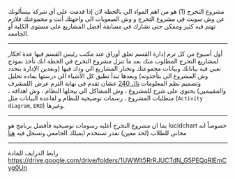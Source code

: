 مشروع التخرج (1) هو من اهم المواد الي بالخطة لان إذا قدمت على أي شركة بيسألونك عن وش سويت في مشروع التخرج و وش الصعوبات
الي واجهتك أنت و مجموعتك فلازم تهتم فيه كثير وممكن حتى تشارك في مسابقة أفضل المشاريع على مستوى الكلية أو الجامعة.

---
أول أسبوع من كل ترم إدارة القسم تعلق أوراق عند مكتب رئيس القسم فيها عدة افكار لمشاريع التخرج المطلوب منك بعد ما تنزل
مشروع التخرج في الخطة انك تأخذ نموذج تعبي فيه بياناتك وبيانات مجموعتك وتختار المشاريع الي ودك فيها (وبعدين الإدارة بتحدد
وش المشروع الي بتأخذونه) وبعدها تبدأ تطبق كل الأشياء الي درستها بمادة تحليل وتصميم نظم
المعلومات [نال 240](https://infosystems.blog/plan-study/course/29) عشان تقدم في نهاية الترم عرض (للمشرف والمقييمين)
يحتوي على شرح للمشروع ، وش المشاكل الي بيحلها النظام ، وش اهدافه ، متطلبات المشروع ، رسمات توضيحية للنظام و لقاعدة
البيانات مثل (`Activity diagram`, `ERD`) وغيرها.

---
بما ان مشروع التخرج أغلبه رسومات توضيحية فأفضل برنامج هو lucidchart خصوصاً انه مجاني للطلاب (لحد معين) تقدر تستخدم
ايميلك الجامعي وتسجل فيه [هنا](https://www.lucidchart.com/pages/usecase/education)

---
رابط الدرايف للمادة
https://drive.google.com/drive/folders/1UWWlt5RrRJUCTdN_G5PEQqRlEmCyg0Un
